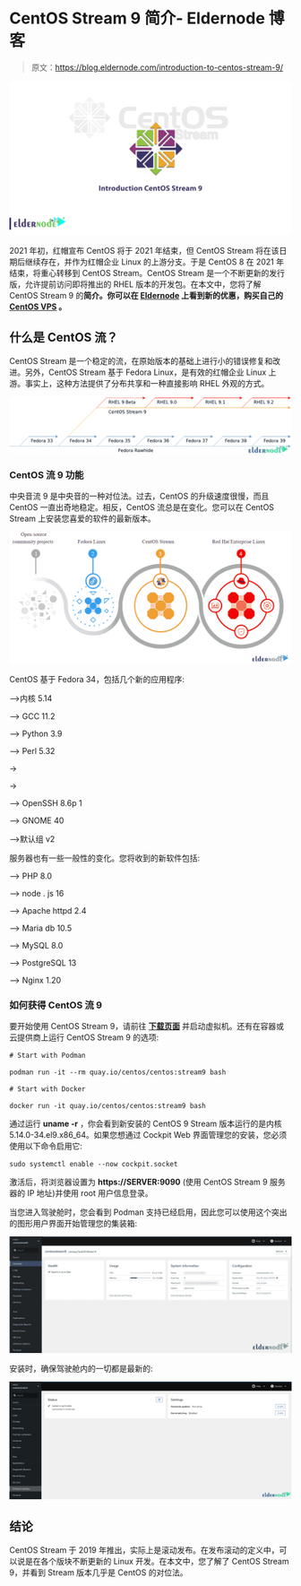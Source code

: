 # CentOS Stream 9 简介- Eldernode 博客

> 原文：<https://blog.eldernode.com/introduction-to-centos-stream-9/>

![Introduction-CentOS-Stream 9](img/507b24560bb636a26a7d57508e113822.png)

2021 年初，红帽宣布 CentOS 将于 2021 年结束，但 CentOS Stream 将在该日期后继续存在，并作为红帽企业 Linux 的上游分支。于是 CentOS 8 在 2021 年结束，将重心转移到 CentOS Stream。CentOS Stream 是一个不断更新的发行版，允许提前访问即将推出的 RHEL 版本的开发包。在本文中，您将了解 CentOS Stream 9 的**简介。你可以在 [Eldernode](https://eldernode.com/) 上看到新的优惠，购买自己的 [**CentOS VPS**](https://eldernode.com/centos-vps/) 。**

## **什么是 CentOS 流？**

CentOS Stream 是一个稳定的流，在原始版本的基础上进行小的错误修复和改进。另外，CentOS Stream 基于 Fedora Linux，是有效的红帽企业 Linux 上游。事实上，这种方法提供了分布共享和一种直接影响 RHEL 外观的方式。

![Distribution-participation-path](img/4235b083f9a020622d1319dd51902456.png)

### **CentOS 流 9 功能**

中央音流 9 是中央音的一种对位法。过去，CentOS 的升级速度很慢，而且 CentOS 一直出奇地稳定。相反，CentOS 流总是在变化。您可以在 CentOS Stream 上安装您喜爱的软件的最新版本。

![CentOS-Stream9](img/479d2cfcaae48a7286046c89bfb85d60.png)

CentOS 基于 Fedora 34，包括几个新的应用程序:

–>内核 5.14

–> GCC 11.2

–> Python 3.9

–> Perl 5.32

->

->

–> OpenSSH 8.6p 1

–> GNOME 40

–>默认组 v2

服务器也有一些一般性的变化。您将收到的新软件包括:

–> PHP 8.0

–> node . js 16

–> Apache httpd 2.4

–> Maria db 10.5

–> MySQL 8.0

–> PostgreSQL 13

–> Nginx 1.20

### **如何获得 CentOS 流 9**

要开始使用 CentOS Stream 9，请前往 [**下载页面**](https://centos.org/centos-stream/) 并启动虚拟机。还有在容器或云提供商上运行 CentOS Stream 9 的选项:

```
# Start with Podman
```

```
podman run -it --rm quay.io/centos/centos:stream9 bash
```

```
# Start with Docker
```

```
docker run -it quay.io/centos/centos:stream9 bash
```

通过运行 **uname -r** ，你会看到新安装的 CentOS 9 Stream 版本运行的是内核 5.14.0-34.el9.x86_64。如果您想通过 Cockpit Web 界面管理您的安装，您必须使用以下命令启用它:

```
sudo systemctl enable --now cockpit.socket
```

激活后，将浏览器设置为 **https://SERVER:9090** (使用 CentOS Stream 9 服务器的 IP 地址)并使用 root 用户信息登录。

当您进入驾驶舱时，您会看到 Podman 支持已经启用，因此您可以使用这个突出的图形用户界面开始管理您的集装箱:

![Podman-support](img/04556a9ff17e31151dd5a6e23a7e6477.png)

安装时，确保驾驶舱内的一切都是最新的:

![Upgrade-packages-via-Cockpit](img/508f2251fe89680a5b4836b805e0757e.png)

## 结论

CentOS Stream 于 2019 年推出，实际上是滚动发布。在发布滚动的定义中，可以说是在各个版块不断更新的 Linux 开发。在本文中，您了解了 CentOS Stream 9，并看到 Stream 版本几乎是 CentOS 的对位法。